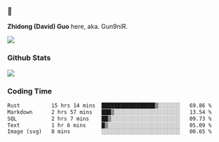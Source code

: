 ### 👋 

**Zhidong (David) Guo** here, aka. Gun9niR.

![](https://komarev.com/ghpvc/?username=Gun9niR&label=Total+Views)

### Github Stats

<img src="https://github-readme-stats.vercel.app/api?username=Gun9niR&count_private=true&show_icons=true&theme=vue-dark&hide_title=true">

### Coding Time

<!--START_SECTION:waka-->

```txt
Rust          15 hrs 14 mins  █████████████████▒░░░░░░░   69.86 %
Markdown      2 hrs 57 mins   ███▒░░░░░░░░░░░░░░░░░░░░░   13.54 %
SQL           2 hrs 7 mins    ██▒░░░░░░░░░░░░░░░░░░░░░░   09.73 %
Text          1 hr 6 mins     █▒░░░░░░░░░░░░░░░░░░░░░░░   05.09 %
Image (svg)   8 mins          ░░░░░░░░░░░░░░░░░░░░░░░░░   00.65 %
```

<!--END_SECTION:waka-->
